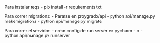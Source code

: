Para instalar reqs
    - pip install -r requirements.txt

Para correr migrations:
    - Pararse en proygrado/api
    - python api/manage.py makemigrations
    - python api/manage.py migrate

Para correr el servidor:
    - crear config de run server en pycharm
    - o
    - python api/manage.py runserver

